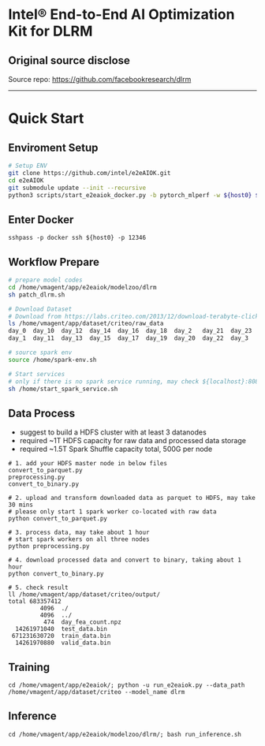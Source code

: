 # Intel® End-to-End AI Optimization Kit for DLRM
## Original source disclose
Source repo: https://github.com/facebookresearch/dlrm

---

# Quick Start

## Enviroment Setup
``` bash
# Setup ENV
git clone https://github.com/intel/e2eAIOK.git
cd e2eAIOK
git submodule update --init --recursive
python3 scripts/start_e2eaiok_docker.py -b pytorch_mlperf -w ${host0} ${host1} ${host2} ${host3} --proxy ""
```

## Enter Docker
```
sshpass -p docker ssh ${host0} -p 12346
```
## Workflow Prepare
``` bash
# prepare model codes
cd /home/vmagent/app/e2eaiok/modelzoo/dlrm
sh patch_dlrm.sh

# Download Dataset
# Download from https://labs.criteo.com/2013/12/download-terabyte-click-logs/ and unzip them
ls /home/vmagent/app/dataset/criteo/raw_data
day_0  day_10  day_12  day_14  day_16  day_18  day_2   day_21  day_23  day_4  day_6  day_8
day_1  day_11  day_13  day_15  day_17  day_19  day_20  day_22  day_3   day_5  day_7  day_9

# source spark env
source /home/spark-env.sh

# Start services
# only if there is no spark service running, may check ${localhost}:8080 to confirm
sh /home/start_spark_service.sh
```

## Data Process

* suggest to build a HDFS cluster with at least 3 datanodes
* required ~1T HDFS capacity for raw data and processed data storage
* required ~1.5T Spark Shuffle capacity total, 500G per node

```
# 1. add your HDFS master node in below files
convert_to_parquet.py
preprocessing.py
convert_to_binary.py

# 2. upload and transform downloaded data as parquet to HDFS, may take 30 mins
# please only start 1 spark worker co-located with raw data
python convert_to_parquet.py

# 3. process data, may take about 1 hour
# start spark workers on all three nodes
python preprocessing.py

# 4. download processed data and convert to binary, taking about 1 hour
python convert_to_binary.py

# 5. check result
ll /home/vmagent/app/dataset/criteo/output/
total 683357412
         4096  ./
         4096  ../
          474  day_fea_count.npz
  14261971040  test_data.bin
 671231630720  train_data.bin
  14261970880  valid_data.bin
```

## Training
```
cd /home/vmagent/app/e2eaiok/; python -u run_e2eaiok.py --data_path /home/vmagent/app/dataset/criteo --model_name dlrm 
```

## Inference
```
cd /home/vmagent/app/e2eaiok/modelzoo/dlrm/; bash run_inference.sh
```
